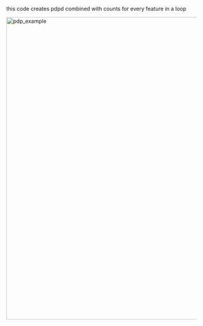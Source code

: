 this code creates pdpd combined with counts for every feature in a loop

<img width="803" alt="pdp_example" src="https://github.com/elleneug/code_competitions/assets/56693605/bc7d6623-1ea2-4839-8c50-e66d2a3406ed">
